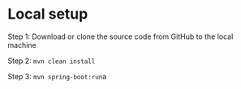 # Local setup

Step 1: Download or clone the source code from GitHub to the local machine

Step 2:  ```mvn clean install```

Step 3:  ```mvn spring-boot:run```a
